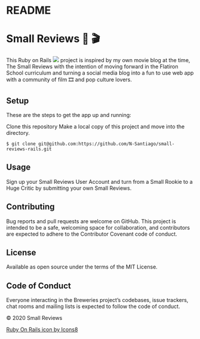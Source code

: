 # README

# Small Reviews :movie_camera: :clapper:
This Ruby on Rails <img src="https://img.icons8.com/windows/20/000000/ruby-on-rails.png"/> project is inspired by my own movie blog at the time, The Small Reviews with the intention of moving forward in the Flatiron School curriculum and turning a social media blog into a fun to use web app with a community of film :film_strip: and pop culture lovers. 

## Setup
These are the steps to get the app up and running:

Clone this repository Make a local copy of this project and move into the directory.

```$ git clone git@github.com:https://github.com/N-Santiago/small-reviews-rails.git``` 

## Usage
Sign up your Small Reviews User Account and turn from a Small Rookie to a Huge Critic by submitting your own Small Reviews. 

## Contributing
Bug reports and pull requests are welcome on GitHub. This project is intended to be a safe, welcoming space for collaboration, and contributors are expected to adhere to the Contributor Covenant code of conduct.

## License
Available as open source under the terms of the MIT License.

## Code of Conduct
Everyone interacting in the Breweries project’s codebases, issue trackers, chat rooms and mailing lists is expected to follow the code of conduct.

© 2020 Small Reviews 

<a href="https://icons8.com/icon/ZMFmFsekpKfY/ruby-on-rails">Ruby On Rails icon by Icons8</a>
